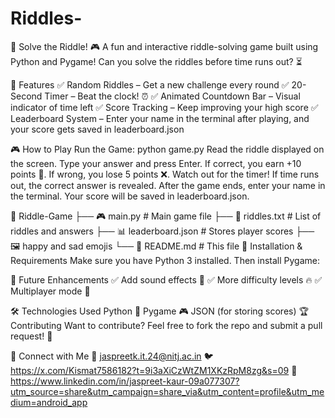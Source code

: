 # Riddles-

🧠 Solve the Riddle! 🎮
A fun and interactive riddle-solving game built using Python and Pygame! Can you solve the riddles before time runs out? ⏳

🚀 Features
✅ Random Riddles – Get a new challenge every round
✅ 20-Second Timer – Beat the clock! ⏰
✅ Animated Countdown Bar – Visual indicator of time left
✅ Score Tracking – Keep improving your high score
✅ Leaderboard System – Enter your name in the terminal after playing, and your score gets saved in leaderboard.json

🎮 How to Play
Run the Game:
python game.py
Read the riddle displayed on the screen.
Type your answer and press Enter.
If correct, you earn +10 points 🎉. If wrong, you lose 5 points ❌.
Watch out for the timer! If time runs out, the correct answer is revealed.
After the game ends, enter your name in the terminal. Your score will be saved in leaderboard.json.

📂 Riddle-Game
├── 🎮 main.py  # Main game file
├── 📜 riddles.txt  # List of riddles and answers
├── 📊 leaderboard.json  # Stores player scores
├── 🖼️ happy and sad emojis 
└── 📄 README.md  # This file
🔧 Installation & Requirements
Make sure you have Python 3 installed. Then install Pygame:


📌 Future Enhancements
✅ Add sound effects 🎵
✅ More difficulty levels 🔥
✅ Multiplayer mode 👥

🛠 Technologies Used
Python 🐍
Pygame 🎮
JSON (for storing scores)
🏆 Contributing
Want to contribute? Feel free to fork the repo and submit a pull request! 🚀

🔗 Connect with Me
📩 jaspreetk.it.24@nitj.ac.in
🐦 https://x.com/Kismat7586182?t=9i3aXiCzWtZM1XKzRpM8zg&s=09
💼  https://www.linkedin.com/in/jaspreet-kaur-09a077307?utm_source=share&utm_campaign=share_via&utm_content=profile&utm_medium=android_app